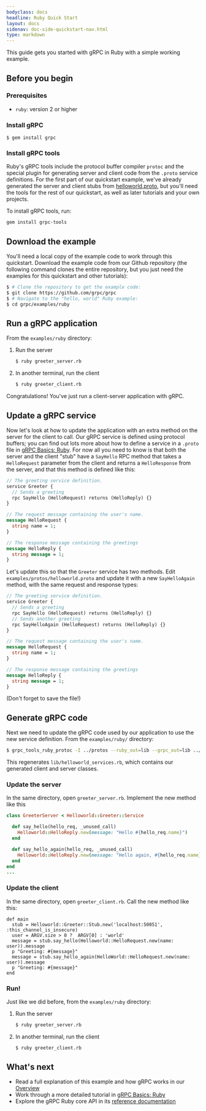 ```yaml
---
bodyclass: docs
headline: Ruby Quick Start
layout: docs
sidenav: doc-side-quickstart-nav.html
type: markdown
---
```


<p class="lead">This guide gets you started with gRPC in Ruby with a simple
working example.</p>

<div id="toc"></div>

## Before you begin

### Prerequisites

 * `ruby`: version 2 or higher

### Install gRPC

```
$ gem install grpc
```

### Install gRPC tools

Ruby's gRPC tools include the protocol buffer compiler `protoc` and the special
plugin for generating server and client code from the `.proto` service
definitions. For the first part of our quickstart example, we've already
generated the server and client stubs from
[helloworld.proto](https://github.com/grpc/grpc/tree/{{site.data.config.grpc_release_branch}}/examples/protos/helloworld.proto),
but you'll need the tools for the rest of our quickstart, as well as later
tutorials and your own projects.

To install gRPC tools, run:

```sh
gem install grpc-tools
```

## Download the example

You'll need a local copy of the example code to work through this quickstart.
Download the example code from our Github repository (the following command
clones the entire repository, but you just need the examples for this quickstart
and other tutorials):

```sh
$ # Clone the repository to get the example code:
$ git clone https://github.com/grpc/grpc
$ # Navigate to the "hello, world" Ruby example:
$ cd grpc/examples/ruby
```

## Run a gRPC application

From the `examples/ruby` directory:

1. Run the server

   ```sh
   $ ruby greeter_server.rb
   ```

2. In another terminal, run the client

   ```sh
   $ ruby greeter_client.rb
   ```

Congratulations! You've just run a client-server application with gRPC.

## Update a gRPC service

Now let's look at how to update the application with an extra method on the
server for the client to call. Our gRPC service is defined using protocol
buffers; you can find out lots more about how to define a service in a `.proto`
file in [gRPC Basics: Ruby][]. For now all you need
to know is that both the server and the client "stub" have a `SayHello` RPC
method that takes a `HelloRequest` parameter from the client and returns a
`HelloResponse` from the server, and that this method is defined like this:


```proto
// The greeting service definition.
service Greeter {
  // Sends a greeting
  rpc SayHello (HelloRequest) returns (HelloReply) {}
}

// The request message containing the user's name.
message HelloRequest {
  string name = 1;
}

// The response message containing the greetings
message HelloReply {
  string message = 1;
}
```

Let's update this so that the `Greeter` service has two methods. Edit
`examples/protos/helloworld.proto` and update it with a new `SayHelloAgain`
method, with the same request and response types:

```proto
// The greeting service definition.
service Greeter {
  // Sends a greeting
  rpc SayHello (HelloRequest) returns (HelloReply) {}
  // Sends another greeting
  rpc SayHelloAgain (HelloRequest) returns (HelloReply) {}
}

// The request message containing the user's name.
message HelloRequest {
  string name = 1;
}

// The response message containing the greetings
message HelloReply {
  string message = 1;
}
```

(Don't forget to save the file!)

## Generate gRPC code

Next we need to update the gRPC code used by our application to use the new
service definition. From the `examples/ruby/` directory:

```sh
$ grpc_tools_ruby_protoc -I ../protos --ruby_out=lib --grpc_out=lib ../protos/helloworld.proto
```

This regenerates `lib/helloworld_services.rb`, which contains our generated
client and server classes.

### Update the server

In the same directory, open `greeter_server.rb`. Implement the new method like this

```rb
class GreeterServer < Helloworld::Greeter::Service

  def say_hello(hello_req, _unused_call)
    Helloworld::HelloReply.new(message: "Hello #{hello_req.name}")
  end

  def say_hello_again(hello_req, _unused_call)
    Helloworld::HelloReply.new(message: "Hello again, #{hello_req.name}")
  end
end
...
```

### Update the client

In the same directory, open `greeter_client.rb`. Call the new method like this:

```
def main
  stub = Helloworld::Greeter::Stub.new('localhost:50051', :this_channel_is_insecure)
  user = ARGV.size > 0 ?  ARGV[0] : 'world'
  message = stub.say_hello(Helloworld::HelloRequest.new(name: user)).message
  p "Greeting: #{message}"
  message = stub.say_hello_again(HelloWorld::HelloRequest.new(name: user)).message
  p "Greeting: #{message}"
end
```

### Run!

Just like we did before, from the `examples/ruby` directory:

1. Run the server

   ```sh
   $ ruby greeter_server.rb
   ```

2. In another terminal, run the client

   ```sh
   $ ruby greeter_client.rb
   ```

## What's next

 - Read a full explanation of this example and how gRPC works in our
   [Overview](http://www.grpc.io/docs/)
 - Work through a more detailed tutorial in [gRPC Basics: Ruby][]
 - Explore the gRPC Ruby core API in its [reference
   documentation](http://www.rubydoc.info/gems/grpc)

[gRPC Basics: Ruby]:http://www.grpc.io/docs/tutorials/basic/ruby.html
